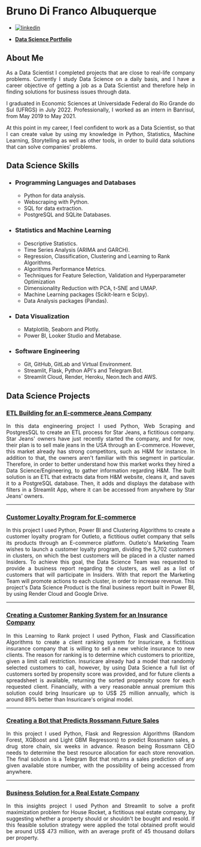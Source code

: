 # Bruno Di Franco Albuquerque

- [![linkedin](https://img.shields.io/badge/linkedin-0A66C2?style=for-the-badge&logo=linkedin&logoColor=white)](https://www.linkedin.com/in/BrunoDiFrancoAlbuquerque/)

- [**Data Science Portfolio**](https://brunodifranco.github.io/data-science-portfolio/)

## About Me
<p align="justify"> As a Data Scientist I completed projects that are close to real-life company problems. Currently I study Data Science on a daily basis, and I have a career objective of getting a job as a Data Scientist and therefore help in finding solutions for business issues through data. </p>

<p align="justify"> I graduated in Economic Sciences at Universidade Federal do Rio Grande do Sul (UFRGS) in July 2022. Professionally, I worked as an intern in Banrisul, from May 2019 to May 2021. </p>

<p align="justify"> At this point in my career, I feel confident to work as a Data Scientist, so that I can create value by using my knowledge in Python, Statistics, Machine Learning, Storytelling as well as other tools, in order to build data solutions that can solve companies' problems. </p>

## Data Science Skills

 - ### Programming Languages and Databases
    - Python for data analysis.
    - Webscraping with Python.
    - SQL for data extraction.
    - PostgreSQL and SQLite Databases.
  
 - ### Statistics and Machine Learning
    - Descriptive Statistics.
    - Time Series Analysis (ARIMA and GARCH).
    - Regression, Classification, Clustering and Learning to Rank Algorithms.
    - Algorithms Performance Metrics.
    - Techniques for Feature Selection, Validation and Hyperparameter Optimization
    - Dimensionality Reduction with PCA, t-SNE and UMAP.
    - Machine Learning packages (Scikit-learn e Scipy).
    - Data Analysis packages (Pandas).

 - ### Data Visualization
    - Matplotlib, Seaborn and Plotly.
    - Power BI, Looker Studio and Metabase.
    
 - ### Software Engineering
    - Git, GitHub, GitLab and Virtual Environment.
    - Streamlit, Flask, Python API's and Telegram Bot.
    - Streamlit Cloud, Render, Heroku, Neon.tech and AWS.

## Data Science Projects
### [**ETL Building for an E-commerce Jeans Company**](https://github.com/brunodifranco/project-star-jeans-data-engineering)
<p align="justify"> In this data engineering project I used Python, Web Scraping and PostgresSQL to create an ETL process for Star Jeans, a fictitious company. Star Jeans' owners have just recently started the company, and for now, their plan is to sell male jeans in the USA through an E-commerce. However, this market already has strong competitors, such as H&M for instance. In addition to that, the owners aren't familiar with this segment in particular. Therefore, in order to better understand how this market works they hired a Data Science/Engineering, to gather information regarding H&M. The built solution is an ETL that extracts data from H&M website, cleans it, and saves it to a PostgreSQL database. Then, it adds and displays the database with filters in a Streamlit App, where it can be accessed from anywhere by Star Jeans' owners. </p>

---
### [**Customer Loyalty Program for E-commerce**](https://github.com/brunodifranco/project-outleto-clustering)
<p align="justify"> In this project I used Python, Power BI and Clustering Algorithms to create a customer loyalty program for Outleto, a fictitious outlet company that sells its products through an E-commerce platform. Outleto's Marketing Team wishes to launch a customer loyalty program, dividing the 5,702 customers in clusters, on which the best customers will be placed in a cluster named Insiders. To achieve this goal, the Data Science Team was requested to provide a business report regarding the clusters, as well as a list of customers that will participate in Insiders. With that report the Marketing Team will promote actions to each cluster, in order to increase revenue. This project's Data Science Product is the final business report built in Power BI, by using Render Cloud and Google Drive. </p>

---
### [**Creating a Customer Ranking System for an Insurance Company**](https://github.com/brunodifranco/project-insuricare-ranking)
<p align="justify"> In this Learning to Rank project I used Python, Flask and Classification Algorithms to create a client ranking system for Insuricare, a fictitious insurance company that is willing to sell a new vehicle insurance to new clients. The reason for ranking is to determine which customers to prioritize, given a limit call restriction. Insuricare already had a model that randomly selected customers to call, however, by using Data Science a full list of customers sorted by propensity score was provided, and for future clients a spreadsheet is available, returning the sorted propensity score for each requested client. Financially, with a very reasonable annual premium this solution could bring Insuricare up to US$ 25 million annually, which is around 89% better than Insuricare's original model. </p>

---
### [**Creating a Bot that Predicts Rossmann Future Sales**](https://github.com/brunodifranco/project-rossmann-sales)
<p align="justify"> In this project I used Python, Flask and Regression Algorithms (Random Forest, XGBoost and Light GBM Regressors) to predict Rossmann sales, a drug store chain, six weeks in advance. Reason being Rossmann CEO needs to determine the best resource allocation for each store renovation. The final solution is a Telegram Bot that returns a sales prediction of any given available store number, with the possibility of being accessed from anywhere. </p>

---
### [**Business Solution for a Real Estate Company**](https://github.com/brunodifranco/project-house-rocket-insights)
<p align="justify"> In this insights project I used Python and Streamlit to solve a profit maximization problem for House Rocket, a fictitious real estate company, by suggesting whether a property should or shouldn't be bought and resold. If this feasible solution strategy were applied the total obtained profit would be around US$ 473 million, with an average profit of 45 thousand dollars per property. </p>
